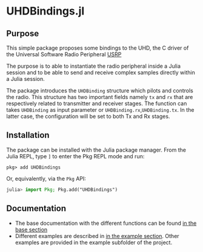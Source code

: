 # UHDBindings.jl


## Purpose 

This simple package proposes some bindings to the UHD, the C driver of the Universal Software Radio Peripheral [USRP](https://files.ettus.com/manual/) 

The purpose is to able to instantiate the radio peripheral inside a Julia session and to be able to send and receive complex samples directly within a Julia session. 

The package introduces the `UHDBinding` structure which pilots and controls the radio. This structure has two important fields namely `tx` and `rx` that are respectively related to transmitter and receiver stages.
The function can takes `UHDBinding` as input parameter or `UHDBinding.rx`,`UHDBinding.tx`. In the latter case, the configuration will be set to both Tx and Rx stages.

## Installation

The package can be installed with the Julia package manager.
From the Julia REPL, type `]` to enter the Pkg REPL mode and run:

```
pkg> add UHDBindings
```

Or, equivalently, via the `Pkg` API:

```julia
julia> import Pkg; Pkg.add("UHDBindings")
```


## Documentation 


- The base documentation with the different functions can be found [in the base section](base.md)
- Different examples are described in [in the example section](examples.md). Other examples are provided in the example subfolder of the project. 
